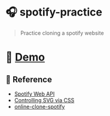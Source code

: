 # :headphones: spotify-practice
> Practice cloning a spotify website 

# :musical_score: [Demo](https://tony40508.github.io/spotify-practice/)

## :link: Reference
* [Spotify Web API](https://developer.spotify.com/web-api/) <br>
* [Controlling SVG via CSS](https://medium.com/@asadalikanwal/controlling-svg-via-css-for-transitions-and-hover-effects-fcd9b48a4562) <br>
* [online-clone-spotify](https://github.com/ironhack/online-clone-spotify)

